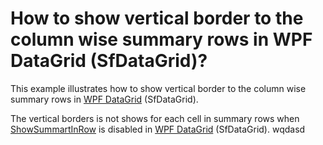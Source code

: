 # How to show vertical border to the column wise summary rows in WPF DataGrid (SfDataGrid)?

This example illustrates how to show vertical border to the column wise summary rows in [WPF DataGrid](https://www.syncfusion.com/wpf-ui-controls/datagrid) (SfDataGrid).

The vertical borders is not shows for each cell in summary rows when [ShowSummartInRow](http://help.syncfusion.com/cr/cref_files/wpf/Syncfusion.SfGrid.WPF~Syncfusion.UI.Xaml.Grid.GridSummaryRow~ShowSummaryInRow.html) is disabled in [WPF DataGrid](https://www.syncfusion.com/wpf-ui-controls/datagrid) (SfDataGrid).
wqdasd
